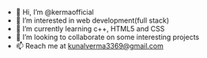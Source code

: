 - 👋 Hi, I’m @kermaofficial
- 👀 I’m interested in web development(full stack)
- 🌱 I’m currently learning c++, HTML5 and CSS
- 💞️ I’m looking to collaborate on some interesting projects
- 📫 Reach me at kunalverma3369@gmail.com

<!---
kermaofficial/kermaofficial is a ✨ special ✨ repository because its `README.md` (this file) appears on your GitHub profile.
You can click the Preview link to take a look at your changes.
--->
